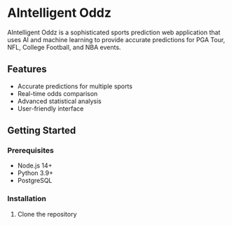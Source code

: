 # AIntelligent Oddz

AIntelligent Oddz is a sophisticated sports prediction web application that uses AI and machine learning to provide accurate predictions for PGA Tour, NFL, College Football, and NBA events.

## Features

- Accurate predictions for multiple sports
- Real-time odds comparison
- Advanced statistical analysis
- User-friendly interface

## Getting Started

### Prerequisites

- Node.js 14+
- Python 3.9+
- PostgreSQL

### Installation

1. Clone the repository

